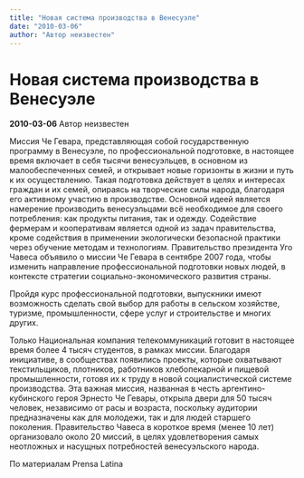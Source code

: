 ```yaml
---
title: "Новая система производства в Венесуэле"
date: "2010-03-06"
author: "Автор неизвестен"
---
```


# Новая система производства в Венесуэле

**2010-03-06** Автор неизвестен

Миссия Че Гевара, представляющая собой государственную программу в Венесуэле, по профессиональной подготовке, в настоящее время включает в себя тысячи венесуэльцев, в основном из малообеспеченных семей, и открывает новые горизонты в жизни и путь к их осуществлению. Такая подготовка действует в целях и интересах граждан и их семей, опираясь на творческие силы народа, благодаря его активному участию в производстве. Основной идеей является намерение производить венесуэльцами всё необходимое для своего потребления: как продукты питания, так и одежду. Содействие фермерам и кооперативам является одной из задач правительства, кроме содействия в применении экологически безопасной практики через обучение методам и технологиям. Правительство президента Уго Чавеса объявило о миссии Че Гевара в сентябре 2007 года, чтобы изменить направление профессиональной подготовки новых людей, в контексте стратегии социально-экономического развития страны.

Пройдя курс профессиональной подготовки, выпускники имеют возможность сделать свой выбор для работы в сельском хозяйстве, туризме, промышленности, сфере услуг и строительстве и многих других.

Только Национальная компания телекоммуникаций готовит в настоящее время более 4 тысяч студентов, в рамках миссии. Благодаря инициативе, в сообществах появились проекты, которые охватывают текстильщиков, плотников, работников хлебопекарной и пищевой промышленности, готовя их к труду в новой социалистической системе производства. Эта важная миссия, названная в честь аргентино-кубинского героя Эрнесто Че Гевары, открыла двери для 50 тысяч человек, независимо от расы и возраста, поскольку аудитории предназначены как для молодежи, так и для людей старшего поколения. Правительство Чавеса в короткое время (менее 10 лет) организовало около 20 миссий, в целях удовлетворения самых неотложных и насущных потребностей венесуэльского народа.

По материалам Prensa Latina